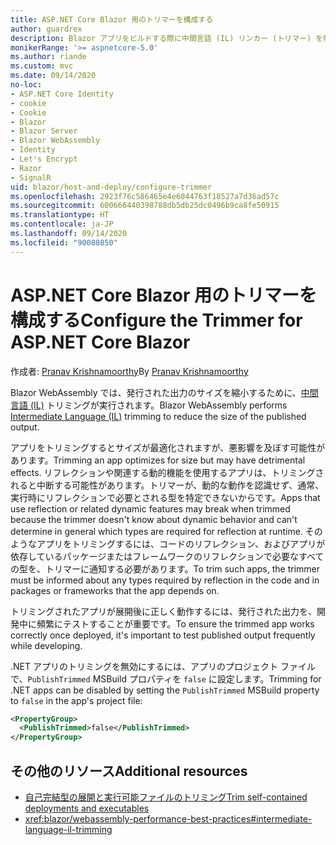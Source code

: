 ```yaml
---
title: ASP.NET Core Blazor 用のトリマーを構成する
author: guardrex
description: Blazor アプリをビルドする際に中間言語 (IL) リンカー (トリマー) を制御する方法について説明します。
monikerRange: '>= aspnetcore-5.0'
ms.author: riande
ms.custom: mvc
ms.date: 09/14/2020
no-loc:
- ASP.NET Core Identity
- cookie
- Cookie
- Blazor
- Blazor Server
- Blazor WebAssembly
- Identity
- Let's Encrypt
- Razor
- SignalR
uid: blazor/host-and-deploy/configure-trimmer
ms.openlocfilehash: 2923f76c586465e4e6044763f18527a7d36ad57c
ms.sourcegitcommit: 600666440398788db5db25dc0496b9ca8fe50915
ms.translationtype: HT
ms.contentlocale: ja-JP
ms.lasthandoff: 09/14/2020
ms.locfileid: "90080850"
---
```

# <a name="configure-the-trimmer-for-aspnet-core-no-locblazor"></a><span data-ttu-id="2eaac-103">ASP.NET Core Blazor 用のトリマーを構成する</span><span class="sxs-lookup"><span data-stu-id="2eaac-103">Configure the Trimmer for ASP.NET Core Blazor</span></span>

<span data-ttu-id="2eaac-104">作成者: [Pranav Krishnamoorthy](https://github.com/pranavkm)</span><span class="sxs-lookup"><span data-stu-id="2eaac-104">By [Pranav Krishnamoorthy](https://github.com/pranavkm)</span></span>

<span data-ttu-id="2eaac-105">Blazor WebAssembly では、発行された出力のサイズを縮小するために、[中間言語 (IL)](/dotnet/standard/managed-code#intermediate-language--execution) トリミングが実行されます。</span><span class="sxs-lookup"><span data-stu-id="2eaac-105">Blazor WebAssembly performs [Intermediate Language (IL)](/dotnet/standard/managed-code#intermediate-language--execution) trimming to reduce the size of the published output.</span></span>

<span data-ttu-id="2eaac-106">アプリをトリミングするとサイズが最適化されますが、悪影響を及ぼす可能性があります。</span><span class="sxs-lookup"><span data-stu-id="2eaac-106">Trimming an app optimizes for size but may have detrimental effects.</span></span> <span data-ttu-id="2eaac-107">リフレクションや関連する動的機能を使用するアプリは、トリミングされると中断する可能性があります。トリマーが、動的な動作を認識せず、通常、実行時にリフレクションで必要とされる型を特定できないからです。</span><span class="sxs-lookup"><span data-stu-id="2eaac-107">Apps that use reflection or related dynamic features may break when trimmed because the trimmer doesn't know about dynamic behavior and can't determine in general which types are required for reflection at runtime.</span></span> <span data-ttu-id="2eaac-108">そのようなアプリをトリミングするには、コードのリフレクション、およびアプリが依存しているパッケージまたはフレームワークのリフレクションで必要なすべての型を、トリマーに通知する必要があります。</span><span class="sxs-lookup"><span data-stu-id="2eaac-108">To trim such apps, the trimmer must be informed about any types required by reflection in the code and in packages or frameworks that the app depends on.</span></span>

<span data-ttu-id="2eaac-109">トリミングされたアプリが展開後に正しく動作するには、発行された出力を、開発中に頻繁にテストすることが重要です。</span><span class="sxs-lookup"><span data-stu-id="2eaac-109">To ensure the trimmed app works correctly once deployed, it's important to test published output frequently while developing.</span></span>

<span data-ttu-id="2eaac-110">.NET アプリのトリミングを無効にするには、アプリのプロジェクト ファイルで、`PublishTrimmed` MSBuild プロパティを `false` に設定します。</span><span class="sxs-lookup"><span data-stu-id="2eaac-110">Trimming for .NET apps can be disabled by setting the `PublishTrimmed` MSBuild property to `false` in the app's project file:</span></span>

```xml
<PropertyGroup>
  <PublishTrimmed>false</PublishTrimmed>
</PropertyGroup>
```

## <a name="additional-resources"></a><span data-ttu-id="2eaac-111">その他のリソース</span><span class="sxs-lookup"><span data-stu-id="2eaac-111">Additional resources</span></span>

* [<span data-ttu-id="2eaac-112">自己完結型の展開と実行可能ファイルのトリミング</span><span class="sxs-lookup"><span data-stu-id="2eaac-112">Trim self-contained deployments and executables</span></span>](/dotnet/core/deploying/trim-self-contained)
* <xref:blazor/webassembly-performance-best-practices#intermediate-language-il-trimming>
